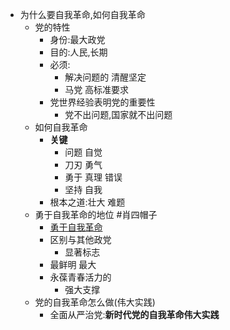 - 为什么要自我革命,如何自我革命
	- 党的特性
		- 身份:最大政党
		- 目的:人民,长期
		- 必须:
			- 解决问题的 清醒坚定
			- 马党 高标准要求
		- 党世界经验表明党的重要性
			- 党不出问题,国家就不出问题
	- 如何自我革命
		- **关键**
			- 问题 自觉
			- 刀刃 勇气
			- 勇于 真理 错误
			- 坚持 自我
		- 根本之道:壮大 难题
	- 勇于自我革命的地位 #肖四帽子
		- [勇于自我革命](勇于自我革命.md)
		- 区别与其他政党
			- 显著标志
		- 最鲜明 最大
		- 永葆青春活力的
			- 强大支撑
	- 党的自我革命怎么做(伟大实践)
		- 全面从严治党:**新时代党的自我革命伟大实践**